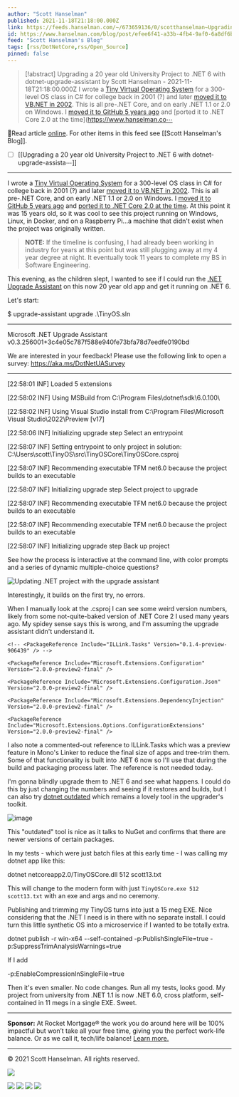 ```yaml
---
author: "Scott Hanselman"
published: 2021-11-18T21:18:00.000Z
link: https://feeds.hanselman.com/~/673659136/0/scotthanselman~Upgrading-a-year-old-University-Project-to-NET-with-dotnetupgradeassistant
id: https://www.hanselman.com/blog/post/efee6f41-a33b-4fb4-9af0-6a8df6b9539b
feed: "Scott Hanselman's Blog"
tags: [rss/DotNetCore,rss/Open_Source]
pinned: false
---
```

> [!abstract] Upgrading a 20 year old University Project to .NET 6 with dotnet-upgrade-assistant by Scott Hanselman - 2021-11-18T21:18:00.000Z
> I wrote a [Tiny Virtual Operating System](https://www.hanselman.com/blog/rescuing-the-tiny-os-in-c) for a 300-level OS class in C# for college back in 2001 (?) and later [moved it to VB.NET in 2002](https://www.hanselman.com/blog/ive-ported-my-tiny-abstract-os-and-cpu-in-c-projectnbspfr). This is all pre-.NET Core, and on early .NET 1.1 or 2.0 on Windows. I [moved it to GitHub 5 years ago](https://github.com/shanselman/TinyOS) and [ported it to .NET Core 2.0 at the time](https://www.hanselman.co⋯

🔗Read article [online](https://feeds.hanselman.com/~/673659136/0/scotthanselman~Upgrading-a-year-old-University-Project-to-NET-with-dotnetupgradeassistant). For other items in this feed see [[Scott Hanselman's Blog]].

- [ ] [[Upgrading a 20 year old University Project to ․NET 6 with dotnet-upgrade-assista⋯]]
- - -
I wrote a [Tiny Virtual Operating System](https://feeds.hanselman.com/~/t/0/0/scotthanselman/~https://www.hanselman.com/blog/rescuing-the-tiny-os-in-c) for a 300-level OS class in C# for college back in 2001 (?) and later [moved it to VB.NET in 2002](https://feeds.hanselman.com/~/t/0/0/scotthanselman/~https://www.hanselman.com/blog/ive-ported-my-tiny-abstract-os-and-cpu-in-c-projectnbspfr). This is all pre-.NET Core, and on early .NET 1.1 or 2.0 on Windows. I [moved it to GitHub 5 years ago](https://feeds.hanselman.com/~/t/0/0/scotthanselman/~https://github.com/shanselman/TinyOS) and [ported it to .NET Core 2.0 at the time](https://feeds.hanselman.com/~/t/0/0/scotthanselman/~https://www.hanselman.com/blog/porting-a-15-year-old-net-11-virtual-cpu-tiny-operating-system-school-project-to-net-core-20). At this point it was 15 years old, so it was cool to see this project running on Windows, Linux, in Docker, and on a Raspberry Pi...a machine that didn't exist when the project was originally written.

> **NOTE:** If the timeline is confusing, I had already been working in industry for years at this point but was still plugging away at my 4 year degree at night. It eventually took 11 years to complete my BS in Software Engineering.

This evening, as the children slept, I wanted to see if I could run the [.NET Upgrade Assistant](https://feeds.hanselman.com/~/t/0/0/scotthanselman/~https://dotnet.microsoft.com/platform/upgrade-assistant) on this now 20 year old app and get it running on .NET 6.

Let's start:

$ upgrade-assistant upgrade .\TinyOS.sln
  
-----------------------------------------------------------------------------------------------------------------
  
Microsoft .NET Upgrade Assistant v0.3.256001+3c4e05c787f588e940fe73bfa78d7eedfe0190bd
  
  
We are interested in your feedback! Please use the following link to open a survey: https://aka.ms/DotNetUASurvey
  
-----------------------------------------------------------------------------------------------------------------
  
  
[22:58:01 INF] Loaded 5 extensions
  
[22:58:02 INF] Using MSBuild from C:\Program Files\dotnet\sdk\6.0.100\
  
[22:58:02 INF] Using Visual Studio install from C:\Program Files\Microsoft Visual Studio\2022\Preview [v17]
  
[22:58:06 INF] Initializing upgrade step Select an entrypoint
  
[22:58:07 INF] Setting entrypoint to only project in solution: C:\Users\scott\TinyOS\src\TinyOSCore\TinyOSCore.csproj
  
[22:58:07 INF] Recommending executable TFM net6.0 because the project builds to an executable
  
[22:58:07 INF] Initializing upgrade step Select project to upgrade
  
[22:58:07 INF] Recommending executable TFM net6.0 because the project builds to an executable
  
[22:58:07 INF] Recommending executable TFM net6.0 because the project builds to an executable
  
[22:58:07 INF] Initializing upgrade step Back up project

See how the process is interactive at the command line, with color prompts and a series of dynamic multiple-choice questions?

![Updating .NET project with the upgrade assistant](https://www.hanselman.com/blog/content/binary/Windows-Live-Writer/16297583fa52_12B8A/image_102c9b35-682a-46ed-9bb3-3d313ddda313.png "Updating .NET project with the upgrade assistant")

Interestingly, it builds on the first try, no errors.

When I manually look at the .csproj I can see some weird version numbers, likely from some not-quite-baked version of .NET Core 2 I used many years ago. My spidey sense says this is wrong, and I'm assuming the upgrade assistant didn't understand it.

    <!-- <PackageReference Include="ILLink.Tasks" Version="0.1.4-preview-906439" /> -->
  
    <PackageReference Include="Microsoft.Extensions.Configuration" Version="2.0.0-preview2-final" />
  
    <PackageReference Include="Microsoft.Extensions.Configuration.Json" Version="2.0.0-preview2-final" />
  
    <PackageReference Include="Microsoft.Extensions.DependencyInjection" Version="2.0.0-preview2-final" />
  
    <PackageReference Include="Microsoft.Extensions.Options.ConfigurationExtensions" Version="2.0.0-preview2-final" />

I also note a commented-out reference to ILLink.Tasks which was a preview feature in Mono's Linker to reduce the final size of apps and tree-trim them. Some of that functionality is built into .NET 6 now so I'll use that during the build and packaging process later. The reference is not needed today.

I'm gonna blindly upgrade them to .NET 6 and see what happens. I could do this by just changing the numbers and seeing if it restores and builds, but I can also try [dotnet outdated](https://feeds.hanselman.com/~/t/0/0/scotthanselman/~https://www.hanselman.com/blog/your-dotnet-outdated-is-outdated-update-and-help-keep-your-net-projects-up-to-date) which remains a lovely tool in the upgrader's toolkit.

![image](https://www.hanselman.com/blog/content/binary/Windows-Live-Writer/16297583fa52_12B8A/image_4a71ee64-6bb1-4730-86f8-689475662465.png "image")

This "outdated" tool is nice as it talks to NuGet and confirms that there are newer versions of certain packages.

In my tests - which were just batch files at this early time - I was calling my dotnet app like this:

dotnet netcoreapp2.0/TinyOSCore.dll 512 scott13.txt  

This will change to the modern form with just `TinyOSCore.exe 512 scott13.txt` with an exe and args and no ceremony.

Publishing and trimming my TinyOS turns into just a 15 meg EXE. Nice considering that the .NET I need is in there with no separate install. I could turn this little synthetic OS into a microservice if I wanted to be totally extra.

dotnet publish -r win-x64 --self-contained -p:PublishSingleFile=true -p:SuppressTrimAnalysisWarnings=true

If I add

-p:EnableCompressionInSingleFile=true

Then it's even smaller. No code changes. Run all my tests, looks good. My project from university from .NET 1.1 is now .NET 6.0, cross platform, self-contained in 11 megs in a single EXE. Sweet.

---

**Sponsor:** At Rocket Mortgage® the work you do around here will be 100% impactful but won’t take all your free time, giving you the perfect work-life balance. Or as we call it, tech/life balance! [Learn more.](https://feeds.hanselman.com/~/t/0/0/scotthanselman/~https://hnsl.mn/3qVUu5O)

  

---

© 2021 Scott Hanselman. All rights reserved.  

![](https://feeds.hanselman.com/~/i/673659136/0/scotthanselman)

[![](https://assets.feedblitz.com/i/fblike20.png)](https://feeds.hanselman.com/_/28/673659136/scotthanselman "Like on Facebook") [![](https://assets.feedblitz.com/i/x.png)](https://feeds.hanselman.com/_/24/673659136/scotthanselman "Post to X.com") [![](https://assets.feedblitz.com/i/email20.png)](https://feeds.hanselman.com/_/19/673659136/scotthanselman "Subscribe by email") [![](https://assets.feedblitz.com/i/rss20.png)](https://feeds.hanselman.com/_/20/673659136/scotthanselman "Subscribe by RSS")
